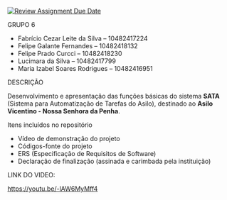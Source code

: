 [![Review Assignment Due Date](https://classroom.github.com/assets/deadline-readme-button-22041afd0340ce965d47ae6ef1cefeee28c7c493a6346c4f15d667ab976d596c.svg)](https://classroom.github.com/a/bnyZF7PN)

 GRUPO 6

- Fabrício Cezar Leite da Silva – 10482417224  
- Felipe Galante Fernandes – 10482418132  
- Felipe Prado Curcci – 10482418230  
- Lucimara da Silva – 10482417799  
- Maria Izabel Soares Rodrigues – 10482416951  

DESCRIÇÃO

Desenvolvimento e apresentação das funções básicas do sistema **SATA** (Sistema para Automatização de Tarefas do Asilo), destinado ao **Asilo Vicentino - Nossa Senhora da Penha**.

Itens incluídos no repositório

- Vídeo de demonstração do projeto  
- Códigos-fonte do projeto  
- ERS (Especificação de Requisitos de Software)  
- Declaração de finalização (assinada e carimbada pela instituição)


LINK DO VIDEO: 

https://youtu.be/-lAW6MyMff4



